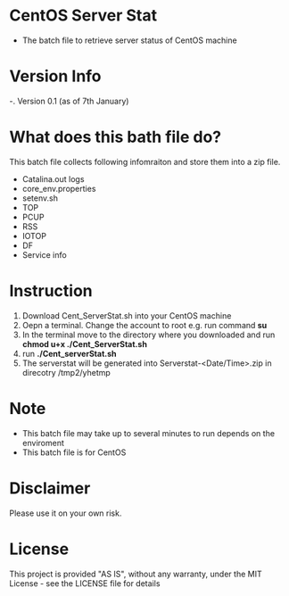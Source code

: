 # CentOS Server Stat
- The batch file to retrieve server status of CentOS machine

# Version Info
-. Version 0.1 (as of 7th January)

# What does this bath file do?
This batch file collects following infomraiton and store them into a zip file.
- Catalina.out logs 
- core_env.properties
- setenv.sh
- TOP
- PCUP
- RSS
- IOTOP
- DF 
- Service info

# Instruction
1. Download Cent_ServerStat.sh into your CentOS machine
2. Oepn a terminal. Change the account to root e.g. run command <B>su</B>
3. In the terminal move to the directory where you downloaded and run 
   <B>chmod u+x ./Cent_ServerStat.sh</B>
4. run <B>./Cent_serverStat.sh</B>
5. The serverstat will be generated into Serverstat-<Date/Time>.zip in direcotry /tmp2/yhetmp

# Note
- This batch file may take up to several minutes to run depends on the enviroment 
- This batch file is for CentOS


# Disclaimer
Please use it on your own risk. 

# License
This project is provided "AS IS", without any warranty, under the MIT License - see the LICENSE file for details

